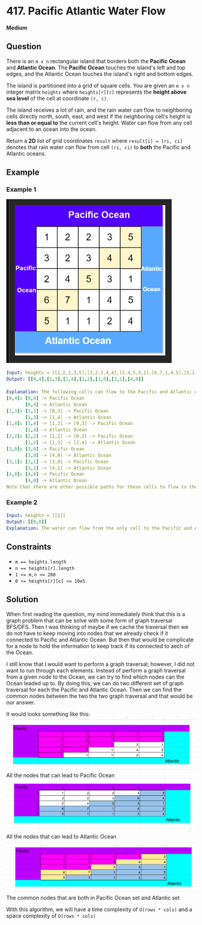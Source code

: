 # 417. Pacific Atlantic Water Flow
**Medium**

## Question
There is an `m x n` rectangular island that borders both the **Pacific Ocean** and **Atlantic Ocean**. The **Pacific Ocean** touches the island's left and top edges, and the Atlantic Ocean touches the island's right and bottom edges.

The island is partitioned into a grid of square cells. You are given an `m x n` integer matrix `heights` where `heights[r][c]` represents the **height above sea level** of the cell at coordinate `(r, c)`.

The island receives a lot of rain, and the rain water can flow to neighboring cells directly north, south, east, and west if the neighboring cell's height is **less than or equal to** the current cell's height. Water can flow from any cell adjacent to an ocean into the ocean.

Return a **2D** list of grid coordinates `result` where `result[i] = [ri, ci]` denotes that rain water can flow from cell `(ri, ci)` to **both** the Pacific and Atlantic oceans.

## Example
### Example 1
![Example picture](resources/Example1.png)

```yaml
Input: heights = [[1,2,2,3,5],[3,2,3,4,4],[2,4,5,3,1],[6,7,1,4,5],[5,1,1,2,4]]
Output: [[0,4],[1,3],[1,4],[2,2],[3,0],[3,1],[4,0]]

Explanation: The following cells can flow to the Pacific and Atlantic oceans, as shown below:
[0,4]: [0,4] -> Pacific Ocean
       [0,4] -> Atlantic Ocean
[1,3]: [1,3] -> [0,3] -> Pacific Ocean
       [1,3] -> [1,4] -> Atlantic Ocean
[1,4]: [1,4] -> [1,3] -> [0,3] -> Pacific Ocean
       [1,4] -> Atlantic Ocean
[2,2]: [2,2] -> [1,2] -> [0,2] -> Pacific Ocean
       [2,2] -> [2,3] -> [2,4] -> Atlantic Ocean
[3,0]: [3,0] -> Pacific Ocean
       [3,0] -> [4,0] -> Atlantic Ocean
[3,1]: [3,1] -> [3,0] -> Pacific Ocean
       [3,1] -> [4,1] -> Atlantic Ocean
[4,0]: [4,0] -> Pacific Ocean
       [4,0] -> Atlantic Ocean
Note that there are other possible paths for these cells to flow to the Pacific and Atlantic oceans.
```

### Example 2
```yaml
Input: heights = [[1]]
Output: [[0,0]]
Explanation: The water can flow from the only cell to the Pacific and Atlantic oceans.
```

## Constraints
- `m == heights.length`
- `n == heights[r].length`
- `1 <= m,n <= 200`
- `0 <= heights[r][c] <= 10e5`

## Solution
When first reading the question, my mind immediately think that this is a graph problem that can be solve with some form of graph traversal BFS/DFS. Then I was thinking of maybe if we cache the traversal then we do not have to keep moving into nodes that we already check if it connected to Pacific and Atlantic Ocean. But then that would be complicate for a node to hold the information to keep track if its connected to aech of the Ocean.

I still know that I would want to perform a graph traversal; however, I did not want to run through each elements. Instead of perform a graph traversal from a given node to the Ocean, we can try to find which nodes can the Ocean leaded up to. By doing this, we can do two different set of graph traversal for each the Pacific and Atlantic Ocean. Then we can find the common nodes between the two the two graph traversal and that would be our answer.

It would looks something like this:
![Step 1](resources/Step1.png)
All the nodes that can lead to Pacific Ocean
![Step 2](resources/Step2.png)
All the nodes that can lead to Atlantic Ocean
![Step 3](resources/Step3.png)
The common nodes that are both in Pacific Ocean set and Atlantic set

With this algorithm, we will have a time complexity of `O(rows * cols)` and a space complexity of `O(rows * cols)`
